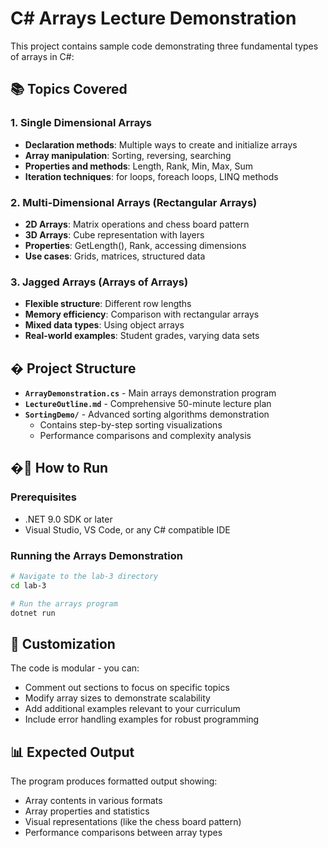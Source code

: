 # C# Arrays Lecture Demonstration

This project contains sample code demonstrating three fundamental types of arrays in C#:

## 📚 Topics Covered

### 1. Single Dimensional Arrays

- **Declaration methods**: Multiple ways to create and initialize arrays
- **Array manipulation**: Sorting, reversing, searching
- **Properties and methods**: Length, Rank, Min, Max, Sum
- **Iteration techniques**: for loops, foreach loops, LINQ methods

### 2. Multi-Dimensional Arrays (Rectangular Arrays)

- **2D Arrays**: Matrix operations and chess board pattern
- **3D Arrays**: Cube representation with layers
- **Properties**: GetLength(), Rank, accessing dimensions
- **Use cases**: Grids, matrices, structured data

### 3. Jagged Arrays (Arrays of Arrays)

- **Flexible structure**: Different row lengths
- **Memory efficiency**: Comparison with rectangular arrays
- **Mixed data types**: Using object arrays
- **Real-world examples**: Student grades, varying data sets

## � Project Structure

- **`ArrayDemonstration.cs`** - Main arrays demonstration program
- **`LectureOutline.md`** - Comprehensive 50-minute lecture plan
- **`SortingDemo/`** - Advanced sorting algorithms demonstration
  - Contains step-by-step sorting visualizations
  - Performance comparisons and complexity analysis

## �🚀 How to Run

### Prerequisites

- .NET 9.0 SDK or later
- Visual Studio, VS Code, or any C# compatible IDE

### Running the Arrays Demonstration

```bash
# Navigate to the lab-3 directory
cd lab-3

# Run the arrays program
dotnet run
```

## 🔧 Customization

The code is modular - you can:

- Comment out sections to focus on specific topics
- Modify array sizes to demonstrate scalability
- Add additional examples relevant to your curriculum
- Include error handling examples for robust programming

## 📊 Expected Output

The program produces formatted output showing:

- Array contents in various formats
- Array properties and statistics
- Visual representations (like the chess board pattern)
- Performance comparisons between array types
